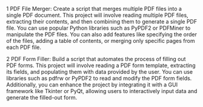 1 PDF File Merger:
Create a script that merges multiple PDF files into a single PDF document. This project will involve reading multiple PDF files, extracting their contents, and then combining them to generate a single PDF file. You can use popular Python libraries such as PyPDF2 or PDFMiner to manipulate the PDF files. You can also add features like specifying the order of the files, adding a table of contents, or merging only specific pages from each PDF file.

2 PDF Form Filler:
Build a script that automates the process of filling out PDF forms. This project will involve reading a PDF form template, extracting its fields, and populating them with data provided by the user. You can use libraries such as pdfrw or PyPDF2 to read and modify the PDF form fields. Additionally, you can enhance the project by integrating it with a GUI framework like Tkinter or PyQt, allowing users to interactively input data and generate the filled-out form.